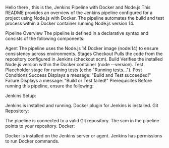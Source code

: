 Hello there ,  this is the,
Jenkins Pipeline with Docker and Node.js
This README provides an overview of the Jenkins pipeline configured for a project using Node.js with Docker. The pipeline automates the build and test process within a Docker container running Node.js version 14.

Pipeline Overview
The pipeline is defined in a declarative syntax and consists of the following components:

Agent
The pipeline uses the Node.js 14 Docker image (node:14) to ensure consistency across environments.
Stages
Checkout
Pulls the code from the repository configured in Jenkins (checkout scm).
Build
Verifies the installed Node.js version within the Docker container (node --version).
Test
Placeholder stage for running tests (echo "Running tests...").
Post Conditions
Success
Displays a message: "Build and Test succeeded!"
Failure
Displays a message: "Build or Test failed!"
Prerequisites
Before running this pipeline, ensure the following:

Jenkins Setup:

Jenkins is installed and running.
Docker plugin for Jenkins is installed.
Git Repository:

The pipeline is connected to a valid Git repository.
The scm in the pipeline points to your repository.
Docker:

Docker is installed on the Jenkins server or agent.
Jenkins has permissions to run Docker commands.
